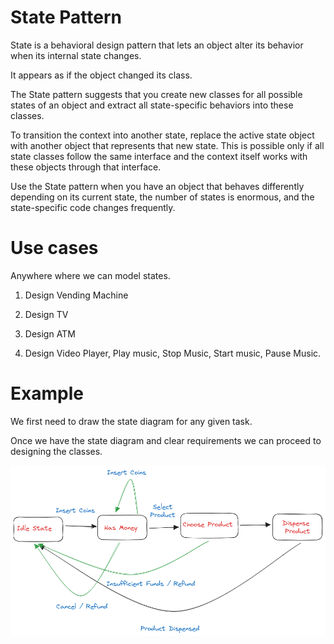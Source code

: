 # State Pattern


State is a behavioral design pattern that lets an object 
alter its behavior when its internal state changes. 

It appears as if the object changed its class.

The State pattern suggests that you create new classes for all possible states of an object 
and extract all state-specific behaviors into these classes.

To transition the context into another state, replace the active state 
object with another object that represents that new state. 
This is possible only if all state classes follow the same interface 
and the context itself works with these objects through that interface.

Use the State pattern when you have an object that behaves differently 
depending on its current state, the number of states is enormous, 
and the state-specific code changes frequently.


# Use cases

Anywhere where we can model states.

1. Design Vending Machine

2. Design TV

3. Design ATM

4. Design Video Player, Play music, Stop Music, Start music, Pause Music.


# Example

We first need to draw the state diagram for any given task.

Once we have the state diagram and clear requirements we can proceed to designing the classes.


![Vending Machine Diagram](../..//images/vending_machine_state_diagram.png)


